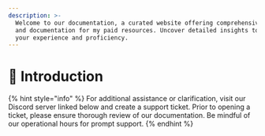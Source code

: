 ```yaml
---
description: >-
  Welcome to our documentation, a curated website offering comprehensive guides
  and documentation for my paid resources. Uncover detailed insights to optimize
  your experience and proficiency.
---
```


# 👋 Introduction



{% hint style="info" %}
For additional assistance or clarification, visit our Discord server linked below and create a support ticket. Prior to opening a ticket, please ensure thorough review of our documentation. Be mindful of our operational hours for prompt support.
{% endhint %}

